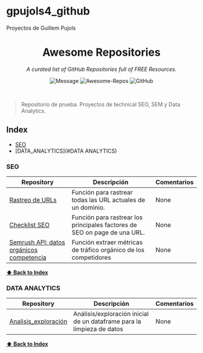 # gpujols4_github
Proyectos de Guillem Pujols

<div align='center'>

# Awesome Repositories

_A curated list of GitHub Repositories full of FREE Resources._ <br>

![Message](https://img.shields.io/badge/I%20%E2%9D%A4%20-OpenSource-%23ff0055) ![Awesome-Repos](https://img.shields.io/badge/Awesome--repos-%23ff0055) ![GitHub](https://img.shields.io/github/license/pawelborkar/awesome-repos?color=%23ff0055)

</div> <br>

> Repositorio de prueba. Proyectos de technical SEO, SEM y Data Analytics.


## Index

-   [SEO](#SEO)
-   [DATA_ANALYTICS](#DATA ANALYTICS)

### SEO

| Repository | Descripción | Comentarios |
| --- | --- | --- |
| [Rastreo de URLs](https://github.com/gpujols4/gpujols4_github/blob/main/SEO/Rastreo_urls_dominios) | Función para rastrear todas las URL actuales de un dominio. | None | 
[Checklist SEO](https://github.com/gpujols4/gpujols4_github/blob/main/SEO/Checklist_SEO) | Función para rastrear los principales factores de SEO on page de una URL.| None |
[Semrush API: datos orgánicos competencia](https://github.com/gpujols4/gpujols4_github/blob/main/SEO/analisis_organico_semrush) | Función extraer métricas de tráfico orgánico de los competidores| None |


**[⬆ Back to Index](#index)**

### DATA ANALYTICS

| Repository | Descripción | Comentarios |
| --- | --- | --- |
| [Analisis_exploración](https://github.com/gpujols4/gpujols4_github/blob/main/Data%20Analytics/analisis_exploracion_inicial) | Análisis/exploración inicial de un dataframe para la limpieza de datos  | None |

**[⬆ Back to Index](#index)**

